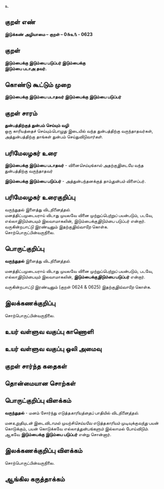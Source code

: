 உ

## குறள் எண் 

**இடுக்கண் அழியாமை – குறள் – 0௬உ௩ - 0623**  

## குறள் 

**இடும்பைக்கு இடும்பை படுப்பர் இடும்பைக்கு  
இடும்பை படாஅ தவர்.**  

## கொண்டு கூட்டும் முறை

**இடும்பைக்கு இடும்பை படாதவர் இடும்பைக்கு இடும்பை படுப்பர்**

## குறள் சாரம் 

**துன்பத்திற்குத் துன்பம் செய்யும் வழி**  
ஒரு காரியத்தைச் செய்யும்*பொழுது* இடையில் வந்த துன்பத்திற்கு வருந்தாதவர்கள்,  
அத்துன்பத்திற்கு தாங்கள் துன்பம் செய்து*விடுவார்கள்*.  

## பரிமேலழகர் உரை

**இடும்பைக்கு இடும்பை படாதவர்** - வினை*செய்யுங்கால்* அதற்கு*இடையே* வந்த துன்பத்திற்கு வருந்தாதவர்  

**இடும்பைக்கு இடும்பை படுப்பர்** - அத்துன்பந்தனக்குத் தாம்*துன்பம்* விளைப்பர்.  

## பரிமேலழகர் உரைகுறிப்பு   

வருந்துதல் இளைத்து விட*நினைத்தல்*.  
மனத்திட்பமுடையராய் விடாது முயலவே வினை முற்றுப்*பெற்றுப்* பயன்படும், படவே, எல்லா*இடும்பையும்* இலவாமாகலின், இடும்பைக்கு*இடும்பை* படுப்பர் என்றார்.  
வருகின்ற*பாட்டு* இரண்டினும் இதற்கு*இவ்வாறே* கொள்க.  
சொற்பொருட்பின்வருநிலை.   

## பொருட்குறிப்பு 

**வருந்துதல்** இளைத்து விட*நினைத்தல்*.  

மனத்திட்பமுடையராய் விடாது முயலவே வினை முற்றுப்*பெற்றுப்* பயன்படும், படவே, எல்லா*இடும்பையும்* இலவாமாகலின், **இடும்பைக்கு*இடும்பை* படுப்பர்** என்றார்.  

வருகின்ற*பாட்டு* இரண்டினும் (குறள் 0624 & 0625) இதற்கு*இவ்வாறே* கொள்க.  
  

## இலக்கணக்குறிப்பு  

சொற்பொருட்பின்வருநிலை.   

## உயர் வள்ளுவ வகுப்பு காணொளி


## உயர் வள்ளுவ வகுப்பு ஒலி அமைவு 

 
## குறள் சார்ந்த கதைகள் 


## தொன்மையான சொற்கள்


## பொருட்குறிப்பு விளக்கம்

**வருந்துதல்** - மனம் சோர்ந்து எடுத்த*காரியத்தைப்* பாதியில் விட*நினைத்தல்*.  

மன*உறுதியுடன்* இடை*விடாமல்* முயற்சி*செய்யவே* எடுத்த*காரியம்* முடிவுக்கு*வந்து* பயன் கொடுக்கும், பயன் கொடுக்கவே எல்லாத்*துன்பங்களும்* இல்லாமல் போய்*விடும்*.  
ஆகவே **இடும்பைக்கு இடும்பை படுப்பர்** என்று சொன்னார்.  

## இலக்கணக்குறிப்பு விளக்கம்

சொற்பொருட்பின்வருநிலை.  

## ஆங்கில கருத்தாக்கம் 


